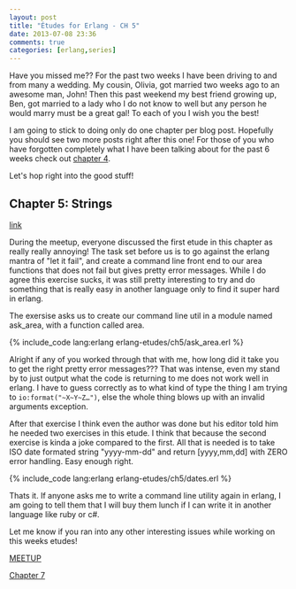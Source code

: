 ```yaml
---
layout: post
title: "Études for Erlang - CH 5"
date: 2013-07-08 23:36
comments: true
categories: [erlang,series]
---
```

Have you missed me??  For the past two weeks I have been driving to and from many a wedding.  My cousin, Olivia, got married two weeks ago to an awesome man, John!  Then this past weekend my best friend growing up, Ben, got married to a lady who I do not know to well but any person he would marry must be a great gal!  To each of you I wish you the best!

I am going to stick to doing only do one chapter per blog post.  Hopefully you should see two more posts right after this one!  For those of you who have forgotten completely what I have been talking about for the past 6 weeks check out [chapter 4](/2013/06/25/etudes-for-erlang-ch-4/).

Let's hop right into the good stuff!<!--more-->

## Chapter 5: Strings
[link](http://chimera.labs.oreilly.com/books/1234000000726/ch05.html)

During the meetup, everyone discussed the first etude in this chapter as really really annoying!  The task set before us is to go against the erlang mantra of "let it fail", and create a command line front end to our area functions that does not fail but gives pretty error messages.  While I do agree this exercise sucks, it was still pretty interesting to try and do something that is really easy in another language only to find it super hard in erlang.

The exersise asks us to create our command line util in a module named ask_area, with a function called area.

{% include_code lang:erlang erlang-etudes/ch5/ask_area.erl %}

Alright if any of you worked through that with me, how long did it take you to get the right pretty error messages???  That was intense, even my stand by to just output what the code is returning to me does not work well in erlang.  I have to guess correctly as to what kind of type the thing I am trying to <code>io:format("~X~Y~Z…")</code>, else the whole thing blows up with an invalid arguments exception.

After that exercise I think even the author was done but his editor told him he needed two exercises in this etude.  I think that because the second exercise is kinda a joke compared to the first.  All that is needed is to take  ISO date formated string "yyyy-mm-dd" and return [yyyy,mm,dd] with ZERO error handling. Easy enough right.

{% include_code lang:erlang erlang-etudes/ch5/dates.erl %}

Thats it. If anyone asks me to write a command line utility again in erlang, I am going to tell them that I will buy them lunch if I can write it in another language like ruby or c#.

Let me know if you ran into any other interesting issues while working on this weeks etudes!

[MEETUP](http://www.meetup.com/Erlang-NYC/)

[Chapter 7](/2013/07/15/etudes-for-erlang-ch-7)